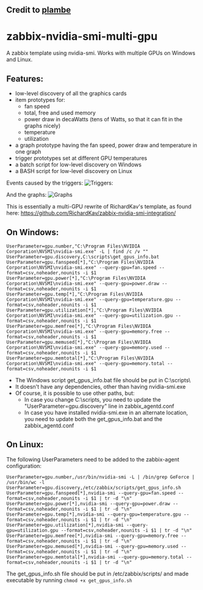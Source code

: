 ## Credit to [plambe](https://github.com/plambe/zabbix-nvidia-smi-multi-gpu/)

# zabbix-nvidia-smi-multi-gpu
A zabbix template using nvidia-smi. Works with multiple GPUs on Windows and Linux. 

## Features: 

- low-level discovery of all the graphics cards
- item prototypes for:
  - fan speed
  - total, free and used memory
  - power draw in decaWatts (tens of Watts, so that it can fit in the graphs nicely)
  - temperature
  - utilization
- a graph prototype having the fan speed, power draw and temperature in one graph
- trigger prototypes set at different GPU temperatures
- a batch script for low-level discovery on Windows
- a BASH script for low-level discovery on Linux

Events caused by the triggers:
![Triggers:](https://steemitimages.com/DQmNbgRSxa7LRbaaJszCdHbDEPM5wwCpKGUFJtibWEsBwTY/image.png)

And the graphs: 
![Graphs](https://steemitimages.com/DQmPSwfNoERQ13wrR8YeqdjSfDJpAiECXKSMzUjwaoLYkaG/image.png)

This is essentially a multi-GPU rewrite of RichardKav's template, as found here: https://github.com/RichardKav/zabbix-nvidia-smi-integration/

## On Windows:

```
UserParameter=gpu.number,"C:\Program Files\NVIDIA Corporation\NVSMI\nvidia-smi.exe" -L | find /c /v ""
UserParameter=gpu.discovery,C:\scripts\get_gpus_info.bat
UserParameter=gpu.fanspeed[*],"C:\Program Files\NVIDIA Corporation\NVSMI\nvidia-smi.exe" --query-gpu=fan.speed --format=csv,noheader,nounits -i $1
UserParameter=gpu.power[*],"C:\Program Files\NVIDIA Corporation\NVSMI\nvidia-smi.exe" --query-gpu=power.draw --format=csv,noheader,nounits -i $1
UserParameter=gpu.temp[*],"C:\Program Files\NVIDIA Corporation\NVSMI\nvidia-smi.exe" --query-gpu=temperature.gpu --format=csv,noheader,nounits -i $1
UserParameter=gpu.utilization[*],"C:\Program Files\NVIDIA Corporation\NVSMI\nvidia-smi.exe" --query-gpu=utilization.gpu --format=csv,noheader,nounits -i $1
UserParameter=gpu.memfree[*],"C:\Program Files\NVIDIA Corporation\NVSMI\nvidia-smi.exe" --query-gpu=memory.free --format=csv,noheader,nounits -i $1
UserParameter=gpu.memused[*],"C:\Program Files\NVIDIA Corporation\NVSMI\nvidia-smi.exe" --query-gpu=memory.used --format=csv,noheader,nounits -i $1
UserParameter=gpu.memtotal[*],"C:\Program Files\NVIDIA Corporation\NVSMI\nvidia-smi.exe" --query-gpu=memory.total --format=csv,noheader,nounits -i $1
```

* The Windows script get_gpus_info.bat file should be put in C:\scripts\
* It doesn't have any dependencies, other than having nvidia-smi.exe
* Of course, it is possible to use other paths, but: 
  * In case you change C:\scripts\, you need to update the "UserParameter=gpu.discovery" line in zabbix_agentd.conf
  * In case you have installed nvidia-smi.exe in an alternate location, you need to update both the get_gpus_info.bat and the zabbix_agentd.conf

## On Linux: 

The following UserParameters need to be added to the zabbix-agent configuration: 

```
UserParameter=gpu.number,/usr/bin/nvidia-smi -L | /bin/grep GeForce | /usr/bin/wc -l
UserParameter=gpu.discovery,/etc/zabbix/scripts/get_gpus_info.sh
UserParameter=gpu.fanspeed[*],nvidia-smi --query-gpu=fan.speed --format=csv,noheader,nounits -i $1 | tr -d "\n"
UserParameter=gpu.power[*],nvidia-smi --query-gpu=power.draw --format=csv,noheader,nounits -i $1 | tr -d "\n"
UserParameter=gpu.temp[*],nvidia-smi --query-gpu=temperature.gpu --format=csv,noheader,nounits -i $1 | tr -d "\n"
UserParameter=gpu.utilization[*],nvidia-smi --query-gpu=utilization.gpu --format=csv,noheader,nounits -i $1 | tr -d "\n"
UserParameter=gpu.memfree[*],nvidia-smi --query-gpu=memory.free --format=csv,noheader,nounits -i $1 | tr -d "\n"
UserParameter=gpu.memused[*],nvidia-smi --query-gpu=memory.used --format=csv,noheader,nounits -i $1 | tr -d "\n"
UserParameter=gpu.memtotal[*],nvidia-smi --query-gpu=memory.total --format=csv,noheader,nounits -i $1 | tr -d "\n"
```

The get_gpus_info.sh file should be put in /etc/zabbix/scripts/ and made executable by running ```chmod +x get_gpus_info.sh```

